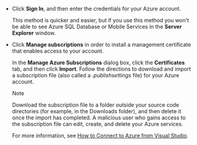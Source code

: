 
* Click **Sign In**, and then enter the credentials for your Azure account.
  
  This method is quicker and easier, but if you use this method you won't be able to see Azure SQL Database or Mobile Services in the **Server Explorer** window.
* Click **Manage subscriptions** in order to install a management certificate that enables access to your account.
  
  In the **Manage Azure Subscriptions** dialog box, click the **Certificates** tab, and then click **Import**. Follow the directions to download and import a subscription file (also called a *.publishsettings* file) for your Azure account.
  
  > [!NOTE]
  > Download the subscription file to a folder outside your source code directories (for example, in the Downloads folder), and then delete it once the import has completed. A malicious user who gains access to the subscription file can edit, create, and delete your Azure services.
  > 
  > 
  
   For more information, see [How to Connect to Azure from Visual Studio](http://go.microsoft.com/fwlink/?LinkId=324796).

